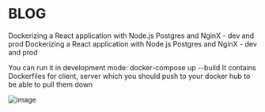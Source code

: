 # BLOG

Dockerizing a React application with Node.js Postgres and NginX - dev and prod 
Dockerizing a React application with Node.js Postgres and NginX - dev and prod 

You can run it in development mode: docker-compose up --build
It contains Dockerfiles for client, server which you should push to your docker hub to be able
to pull them down

![image](https://github.com/amresh474/BLOG/assets/57634167/49e06a3f-17b6-4f47-8406-13cc2ad879c1)
